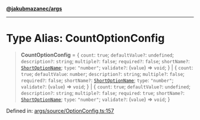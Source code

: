 [**@jakubmazanec/args**](../README.md)

---

# Type Alias: CountOptionConfig

> **CountOptionConfig** = \{ `count`: `true`; `defaultValue?`: `undefined`; `description?`:
> `string`; `multiple?`: `false`; `required?`: `false`; `shortName?`:
> [`ShortOptionName`](ShortOptionName.md); `type`: `"number"`; `validate?`: (`value`) => `void`; \}
> \| \{ `count`: `true`; `defaultValue`: `number`; `description?`: `string`; `multiple?`: `false`;
> `required?`: `false`; `shortName?`: [`ShortOptionName`](ShortOptionName.md); `type`: `"number"`;
> `validate?`: (`value`) => `void`; \} \| \{ `count`: `true`; `defaultValue?`: `undefined`;
> `description?`: `string`; `multiple?`: `false`; `required`: `true`; `shortName?`:
> [`ShortOptionName`](ShortOptionName.md); `type`: `"number"`; `validate?`: (`value`) => `void`; \}

Defined in:
[args/source/OptionConfig.ts:157](https://github.com/jakubmazanec/tools/blob/a9ba87d349a220bbed24d161794f90a6ba6009e5/packages/args/source/OptionConfig.ts#L157)
